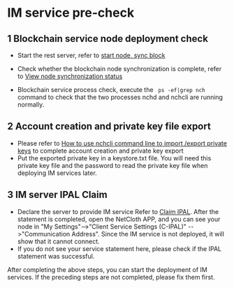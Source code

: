 # IM service pre-check

## 1 Blockchain service node deployment check

* Start the rest server, refer to [start node, sync block](../get-started/how-to-join-testnet.md)
* Check whether the blockchain node synchronization is complete, refer to [View node synchronization status](../get-started/how-to-join-testnet.md)

* Blockchain service process check, execute the ``` ps -ef|grep nch``` command to check that the two processes nchd and nchcli are running normally.

## 2 Account creation and private key file export
* Please refer to [How to use nchcli command line to import /export private keys](../advanced/keys.md) to complete account creation and private key export
* Put the exported private key in a keystore.txt file. You will need this private key file and the password to read the private key file when deploying IM services later.

## 3 IM server IPAL Claim
* Declare the server to provide IM service Refer to [Claim IPAL](../ipal/ipal.md). After the statement is completed, open the NetCloth APP, and you can see your node in "My Settings"-->"Client Service Settings (C-IPAL)" -->"Communication Address". Since the IM service is not deployed, it will show that it cannot connect.
* If you do not see your service statement here, please check if the IPAL statement was successful.

After completing the above steps, you can start the deployment of IM services. If the preceding steps are not completed, please fix them first.